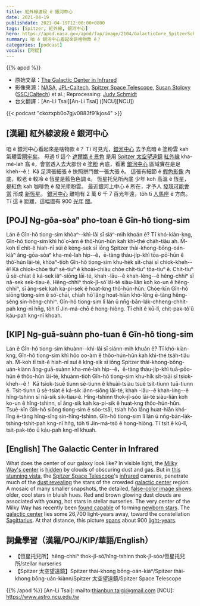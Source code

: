 ```yaml
---
title: 紅外線波段 ê 銀河中心
date: 2021-04-19
publishdate: 2021-04-19T12:00:00+0800
tags: [Spitzer, 紅外線, 銀河中心]
hero: https://apod.nasa.gov/apod/fap/image/2104/GalacticCore_SpitzerSchmidt_6143.jpg
summary: 咱 ê 銀河中心看起來是啥物款 ê？
categories: [podcast]
vocals: [阿錕]
---
```


{{% apod %}}

- 原始文章：[The Galactic Center in Infrared](https://apod.nasa.gov/apod/ap210419.html)
- 影像來源：[NASA](https://www.nasa.gov/), [JPL-Caltech](https://www.jpl.nasa.gov/), [Spitzer Space Telescope](https://www.spitzer.caltech.edu/), [Susan Stolovy](https://www.elcamino.edu/faculty/sstolovy/) ([SSC/Caltech](http://ssc.spitzer.caltech.edu/)) et al.; Reprocessing: [Judy Schmidt](https://www.flickr.com/photos/geckzilla/)
- 台文翻譯：[An-Li Tsai][An-Li Tsai] ([NCU][NCU])

{{< podcast "ckozxpb0o7gjv0883f91kjos4" >}}

## [漢羅] 紅外線波段 ê 銀河中心

咱 ê 銀河中心看起來是啥物款 ê？
Tī 可見光，[銀河中心][Milky Way's center] 去予烏暗 ê 塗粉雲 kah 氣體雲[閘牢矣][hidden]。
毋過 tī 這个 [遮爾媠 ê 景色][this stunning vista] 是用 [Spitzer 太空望遠鏡][Spitzer Space Telescope] [紅外線][infrared] kha-mé-lah 翕 ê，會當透入去大部份 ê [塗粉][dust revealing] 內底，看著 [銀河中心][galactic center] 區域實在是足 kheh--ê！
Kā 足濟張細張 ê 快照拼鬥做一張大張 ê。
這張有細節 ê [假色影像][false-color image shows] 內底，較老 ê 較冷 ê 恆星是藍色色調 ê。
恆星托兒所內底 少年 koh 高溫 ê 恆星，是紅色 kah 咖啡色 ê 發光塗粉雲。
最近銀河上中心 ê 所在，才予人 [發現可能會當][found capable] 形成 [新恆星][newborn stars]。
[銀河中心][galactic center] 離咱有 2 萬 6 千 7 百光年遠，to̍h tī [人馬座][Sagittarius] ê 方向。
Tī 這 ê 距離，這幅圖有 900 [光年][light-years] [闊][spans]。

## [POJ] Ng-gōa-sòaⁿ pho-toan ê Gîn-hô tiong-sim

Lán ê Gîn-hô tiong-sim khòaⁿ--khì-lâi sī siáⁿ-mih khoán ê?
Tī khó-kiàn-kng, Gîn-hô tiong-sim khì hō͘ o͘-àm ê thô͘-hún-hûn kah khì-thé cha̍h-tiâu ah.
M̄-koh tī chit-ê hiah-nī súi ê kéng-sek sī iōng Spitzer thài-khong-bōng-oán-kiàⁿ âng-gōa-sòaⁿ kha-mé-lah hip--ê，ē-tàng thàu-ji̍p-khì tōa-pō͘-hūn ê thô͘-hún lāi-té, khòaⁿ-tio̍h Gîn-hô tiong-sim khu-he̍k si̍t-chāi sī chiok-kheh--ê!
Kā chiok-chōe tiuⁿ sè-tiuⁿ ê khoài-chiàu chòe chi̍t-tiuⁿ tōa-tiuⁿ ê.
Chit-tiuⁿ ū sè-chiat ê ká-sek iâⁿ-siōng lāi-té, khah -lāu--ê khah-léng--ê hêng-chhiⁿ sī nâ-sek sek-tiau-ê.
Hêng-chhiⁿ thok-jî-só͘ lāi-té siàu-liân koh ko-un ê hêng-chhiⁿ, sī âng-sek kah ka-pi-sek ê hoat-kng thô͘-hún-hûn.
Chòe-kīn Gîn-hô siōng tiong-sim ê só͘-chāi, chiah hō͘ lâng hoat-hiān khó-lêng ē-tàng hêng-sêng sin-hêng-chhiⁿ.
Gîn-hô tiong-sim lî lán ū nn̄g-bān-la̍k-chheng-chhit-pah kng-nî hn̄g, to̍h tī Jin-má-chō ê hong-hiòng.
Tī chi̍t ê kū-lî, chit-pak-tô͘ ū káu-pah kng-nî khoah.

## [KIP] Ng-guā-suànn pho-tuan ê Gîn-hô tiong-sim

Lán ê Gîn-hô tiong-sim khuànn--khì-lâi sī siánn-mih khuán ê?
Tī khó-kiàn-kng, Gîn-hô tiong-sim khì hōo  oo-àm ê thôo-hún-hûn kah khì-thé tsa̍h-tiâu ah.
M̄-koh tī tsit-ê hiah-nī suí ê kíng-sik sī iōng Spitzer thài-khong-bōng-uán-kiànn âng-guā-suànn kha-mé-lah hip--ê，ē-tàng thàu-ji̍p-khì tuā-pōo-hūn ê thôo-hún lāi-té, khuànn-tio̍h Gîn-hô tiong-sim khu-hi̍k si̍t-tsāi sī tsiok-kheh--ê！
Kā tsiok-tsuē tiunn sè-tiunn ê khuài-tsiàu tsuè tsi̍t-tiunn tuā-tiunn ê.
Tsit-tiunn ū sè-tsiat ê ká-sik iânn-siōng lāi-té, khah -lāu--ê khah-líng--ê hîng-tshinn sī nâ-sik sik-tiau-ê.
Hîng-tshinn thok-jî-sóo lāi-té siàu-liân koh ko-un ê hîng-tshinn, sī âng-sik kah ka-pi-sik ê huat-kng thôo-hún-hûn.
Tsuè-kīn Gîn-hô siōng tiong-sim ê sóo-tsāi, tsiah  hōo lâng huat-hiān khó-lîng ē-tàng hîng-sîng sin-hîng-tshinn.
Gîn-hô tiong-sim lî lán ū nn̄g-bān-la̍k-tshing-tshit-pah kng-nî hn̄g, to̍h tī Jin-má-tsō ê hong-hiòng.
Tī tsi̍t ê kū-lî, tsit-pak-tôo  ū káu-pah kng-nî khuah.

## [English] The Galactic Center in Infrared

What does the center of our galaxy look like? In visible light, the [Milky Way's center][Milky Way's center] is [hidden][hidden] by clouds of obscuring dust and gas. But in [this stunning vista][this stunning vista], the [Spitzer Space Telescope][Spitzer Space Telescope]'s [infrared][infrared] cameras, penetrate much of the [dust revealing][dust revealing] the stars of the crowded [galactic center][galactic center] region. A mosaic of many smaller snapshots, the detailed, [false-color image shows][false-color image shows] older, cool stars in bluish hues. Red and brown glowing dust clouds are associated with young, hot stars in stellar nurseries. The very center of the Milky Way has recently been [found capable][found capable] of forming [newborn stars][newborn stars]. The [galactic center][galactic center] lies some 26,700 light-years away, toward the constellation [Sagittarius][Sagittarius]. At that distance, this picture [spans][spans] about 900 [light-years][light-years].

## 詞彙學習（漢羅/POJ/KIP/華語/English）

- 【恆星托兒所】hêng-chhiⁿ thok-jî-só͘/hîng-tshinn thok-jî-sóo/恆星托兒所/stellar nurseries
- 【Spitzer 太空望遠鏡】Spitzer thài-khong bōng-oán-kiàⁿ/Spitzer thài-khong bōng-uán-kiànn/Spitzer 太空望遠鏡/Spitzer Space Telescope

{{% /apod %}}
[An-Li Tsai]: mailto:thianbun.taigi@gmail.com
[NCU]: https://www.astro.ncu.edu.tw

[copyright]: https://apod.nasa.gov/apod/fap/lib/about_apod.html#srapply

[Milky Way's center]:https://apod.nasa.gov/apod/ap180729.html
[hidden]:https://apod.nasa.gov/apod/ap201122.html
[this stunning vista]:https://www.flickr.com/photos/geckzilla/50471506058/in/photostream/
[Spitzer Space Telescope]:https://www.spitzer.caltech.edu/mission/mission-overview
[infrared]:https://science.nasa.gov/ems/07_infraredwaves
[dust revealing]:https://www.youtube.com/watch?v=Z_SOytjGxlM
[galactic center]:https://en.wikipedia.org/wiki/Galactic_center
[false-color image shows]:https://www.jpl.nasa.gov/news/spitzer-captures-our-galaxys-bustling-center
[found capable]:https://www.spitzer.caltech.edu/news/ssc2009-13-baby-stars-finally-found-in-jumbled-galactic-center
[newborn stars]:http://www.universetoday.com/2009/06/10/astronomers-announce-first-newborn-stars-at-milky-ways-core/
[galactic center]:https://apod.nasa.gov/apod/ap051023.html
[Sagittarius]:http://hawastsoc.org/deepsky/sgr/index.html
[spans]:https://media.istockphoto.com/photos/big-stretch-picture-id175194979
[light-years]:https://spaceplace.nasa.gov/light-year/en/
